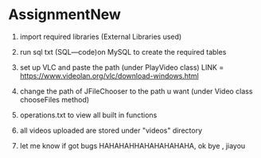 # AssignmentNew

1) import required libraries (External Libraries used)

2) run sql txt (SQL—code)on MySQL to create the required tables

3) set up VLC and paste the path (under PlayVideo class)
    LINK = https://www.videolan.org/vlc/download-windows.html

4) change the path of JFileChooser to the path u want (under Video class chooseFiles method)

5) operations.txt to view all built in functions

6) all videos uploaded are stored under "videos" directory

7) let me know if got bugs HAHAHAHHAHAHAHAHAHA, ok bye , jiayou
